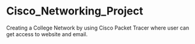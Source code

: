 # Cisco_Networking_Project
Creating a College Network by using Cisco Packet Tracer where user can get access to website and email.
